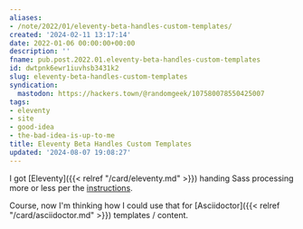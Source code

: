 ```yaml
---
aliases:
- /note/2022/01/eleventy-beta-handles-custom-templates/
created: '2024-02-11 13:17:14'
date: 2022-01-06 00:00:00+00:00
description: ''
fname: pub.post.2022.01.eleventy-beta-handles-custom-templates
id: dwtpnk6ewr1iuvhsb3431k2
slug: eleventy-beta-handles-custom-templates
syndication:
  mastodon: https://hackers.town/@randomgeek/107580078550425007
tags:
- eleventy
- site
- good-idea
- the-bad-idea-is-up-to-me
title: Eleventy Beta Handles Custom Templates
updated: '2024-08-07 19:08:27'
---
```


I got [Eleventy]({{< relref "/card/eleventy.md" >}}) handing Sass processing more or less per the [instructions](https://www.11ty.dev/docs/languages/custom/#example-add-sass-support-to-eleventy).

Course, now I'm thinking how I could use that for [Asciidoctor]({{< relref "/card/asciidoctor.md" >}}) templates / content.